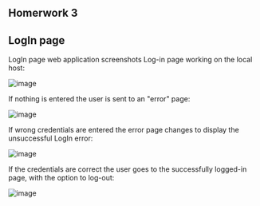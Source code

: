 Homerwork 3
-----
LogIn page
---
 LogIn page web application screenshots 
Log-in page working on the local host:

![image](https://github.com/thairesv/Homework3/assets/145288735/a20dcec7-0023-473a-9aa2-890b83340cfc)

If nothing is entered the user is sent to an "error" page:

![image](https://github.com/thairesv/Homework3/assets/145288735/cffac379-4184-44ef-82d2-12ef471d5343)


If wrong credentials are entered the error page changes to display the unsuccessful LogIn error:

![image](https://github.com/thairesv/Homework3/assets/145288735/4970a4ca-e9fb-4b44-8109-d429312641b5)


If the credentials are correct the user goes to the successfully logged-in page, with the option to log-out:

![image](https://github.com/thairesv/Homework3/assets/145288735/d9b84864-cbe7-4675-874f-7c097dbb4bfc)


